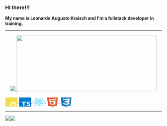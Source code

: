 ### Hi there!!!

<strong>My name is Leonardo Augusto Kraisch and I'm a fullstack developer in training.</strong>
<hr>
<div align="center">
  <a href="https://github.com/LeonardoKraisch">
  <img height="180em" src="https://github-readme-stats.vercel.app/api?username=LeonardoKraisch&show_icons=true&theme=tokyonight&include_all_commits=true&count_private=true"/>
  <img height="180em" width="450em" src="https://github-readme-stats.vercel.app/api/top-langs/?username=LeonardoKraisch&layout=compact&langs_count=7&theme=tokyonight"/>
</div>
  
   <div style="display: inline_block"><br>
 <img align="center" alt="Js" height="30" width="40" src="https://raw.githubusercontent.com/devicons/devicon/master/icons/javascript/javascript-plain.svg">
<img align="center" alt="Lucas-Ts" height="30" width="40" src="https://raw.githubusercontent.com/devicons/devicon/master/icons/typescript/typescript-plain.svg">
  <img align="center" alt="React" height="30" width="40" src="https://raw.githubusercontent.com/devicons/devicon/master/icons/react/react-original.svg">
  <img align="center" alt="HTML" height="30" width="40" src="https://raw.githubusercontent.com/devicons/devicon/master/icons/html5/html5-original.svg">
  <img align="center" alt="CSS" height="30" width="40" src="https://raw.githubusercontent.com/devicons/devicon/master/icons/css3/css3-original.svg">
</div>
 <hr>
 <div>  
  <a href="https://www.linkedin.com/in/leonardo-augusto-kraisch-849789233" target="_blank"><img src="https://img.shields.io/badge/-LinkedIn-%230077B5?style=for-the-badge&logo=linkedin&logoColor=white" target="_blank"><a href = "mailto:leonardokraisch@gmail.com"><img src="https://img.shields.io/badge/-Gmail-%23333?style=for-the-badge&logo=gmail&logoColor=white" target="_blank"></a></a>	
</div>
 

